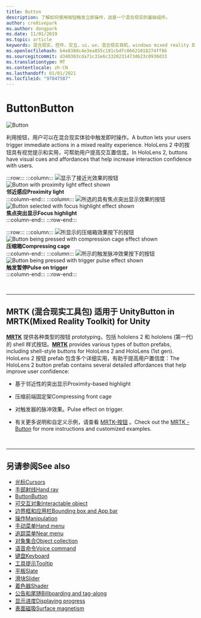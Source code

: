 ```yaml
---
title: Button
description: 了解如何使用按钮触发立即操作，这是一个混合现实的基础组件。
author: cre8ivepark
ms.author: dongpark
ms.date: 11/01/2019
ms.topic: article
keywords: 混合现实，控件，交互，ui，ux，混合现实耳机，windows mixed reality 耳机，虚拟现实耳机，HoloLens，MRTK，混合现实工具包，按钮
ms.openlocfilehash: b4e8388c4e3ea855c191cbdfc06621018274ff86
ms.sourcegitcommit: d340303cda71c31e6c3320231473d623c0930d33
ms.translationtype: MT
ms.contentlocale: zh-CN
ms.lasthandoff: 01/01/2021
ms.locfileid: "97847587"
---
```

# <a name="button"></a><span data-ttu-id="e5ef1-104">Button</span><span class="sxs-lookup"><span data-stu-id="e5ef1-104">Button</span></span>

![Button](images/UX_Hero_Button.jpg)

<span data-ttu-id="e5ef1-106">利用按钮，用户可以在混合现实体验中触发即时操作。</span><span class="sxs-lookup"><span data-stu-id="e5ef1-106">A button lets your users trigger immediate actions in a mixed reality experience.</span></span> <span data-ttu-id="e5ef1-107">HoloLens 2 中的按钮具有视觉提示和实用，可帮助用户提高交互置信度。</span><span class="sxs-lookup"><span data-stu-id="e5ef1-107">In HoloLens 2, buttons have visual cues and affordances that help increase interaction confidence with users.</span></span> 

:::row:::
    :::column:::
       <span data-ttu-id="e5ef1-108">![显示了接近光效果的按钮](images/UX_Button_Affordance_ProximityLight.jpg)</span><span class="sxs-lookup"><span data-stu-id="e5ef1-108">![Button with proximity light effect shown](images/UX_Button_Affordance_ProximityLight.jpg)</span></span><br>
       <span data-ttu-id="e5ef1-109">**邻近感应**</span><span class="sxs-lookup"><span data-stu-id="e5ef1-109">**Proximity light**</span></span><br>
    :::column-end:::
    :::column:::
       <span data-ttu-id="e5ef1-110">![所选的具有焦点突出显示效果的按钮](images/UX_Button_Affordance_FocusHighlight.jpg)</span><span class="sxs-lookup"><span data-stu-id="e5ef1-110">![Button selected with focus highlight effect shown](images/UX_Button_Affordance_FocusHighlight.jpg)</span></span><br>
        <span data-ttu-id="e5ef1-111">**焦点突出显示**</span><span class="sxs-lookup"><span data-stu-id="e5ef1-111">**Focus highlight**</span></span><br>
    :::column-end:::
:::row-end:::

:::row:::
    :::column:::
       <span data-ttu-id="e5ef1-112">![所显示的压缩箱效果按下的按钮](images/UX_Button_Affordance_Compression.jpg)</span><span class="sxs-lookup"><span data-stu-id="e5ef1-112">![Button being pressed with compression cage effect shown](images/UX_Button_Affordance_Compression.jpg)</span></span><br>
       <span data-ttu-id="e5ef1-113">**压缩箱**</span><span class="sxs-lookup"><span data-stu-id="e5ef1-113">**Compressing cage**</span></span><br>
    :::column-end:::
    :::column:::
       <span data-ttu-id="e5ef1-114">![所示的触发脉冲效果按下的按钮](images/UX_Button_Affordance_Pulse.jpg)</span><span class="sxs-lookup"><span data-stu-id="e5ef1-114">![Button being pressed with trigger pulse effect shown](images/UX_Button_Affordance_Pulse.jpg)</span></span><br>
        <span data-ttu-id="e5ef1-115">**触发暂停**</span><span class="sxs-lookup"><span data-stu-id="e5ef1-115">**Pulse on trigger**</span></span><br>
    :::column-end:::
:::row-end:::

<br>

---

## <a name="button-in-mrtkmixed-reality-toolkit-for-unity"></a><span data-ttu-id="e5ef1-116">MRTK (混合现实工具包) 适用于 Unity</span><span class="sxs-lookup"><span data-stu-id="e5ef1-116">Button in MRTK(Mixed Reality Toolkit) for Unity</span></span>
<span data-ttu-id="e5ef1-117">**[MRTK](https://github.com/Microsoft/MixedRealityToolkit-Unity)** 提供各种类型的按钮 prototyping，包括 hololens 2 和 hololens (第一代) 的 shell 样式按钮。</span><span class="sxs-lookup"><span data-stu-id="e5ef1-117">**[MRTK](https://github.com/Microsoft/MixedRealityToolkit-Unity)** provides various types of button prefabs, including shell-style buttons for HoloLens 2 and HoloLens (1st gen).</span></span> <span data-ttu-id="e5ef1-118">HoloLens 2 按钮 prefab 包含多个详细实用，有助于提高用户置信度：</span><span class="sxs-lookup"><span data-stu-id="e5ef1-118">The HoloLens 2 button prefab contains several detailed affordances that help improve user confidence:</span></span>

* <span data-ttu-id="e5ef1-119">基于邻近性的突出显示</span><span class="sxs-lookup"><span data-stu-id="e5ef1-119">Proximity-based highlight</span></span>
* <span data-ttu-id="e5ef1-120">压缩前端固定架</span><span class="sxs-lookup"><span data-stu-id="e5ef1-120">Compressing front cage</span></span>
* <span data-ttu-id="e5ef1-121">对触发器的脉冲效果。</span><span class="sxs-lookup"><span data-stu-id="e5ef1-121">Pulse effect on trigger.</span></span>

* <span data-ttu-id="e5ef1-122">有关更多说明和自定义示例，请查看 [MRTK-按钮](https://microsoft.github.io/MixedRealityToolkit-Unity/Documentation/README_Button.html) 。</span><span class="sxs-lookup"><span data-stu-id="e5ef1-122">Check out the [MRTK - Button](https://microsoft.github.io/MixedRealityToolkit-Unity/Documentation/README_Button.html) for more instructions and customized examples.</span></span>

<br>

---

## <a name="see-also"></a><span data-ttu-id="e5ef1-123">另请参阅</span><span class="sxs-lookup"><span data-stu-id="e5ef1-123">See also</span></span>

* [<span data-ttu-id="e5ef1-124">光标</span><span class="sxs-lookup"><span data-stu-id="e5ef1-124">Cursors</span></span>](cursors.md)
* [<span data-ttu-id="e5ef1-125">手部射线</span><span class="sxs-lookup"><span data-stu-id="e5ef1-125">Hand ray</span></span>](point-and-commit.md)
* [<span data-ttu-id="e5ef1-126">Button</span><span class="sxs-lookup"><span data-stu-id="e5ef1-126">Button</span></span>](button.md)
* [<span data-ttu-id="e5ef1-127">可交互对象</span><span class="sxs-lookup"><span data-stu-id="e5ef1-127">Interactable object</span></span>](interactable-object.md)
* [<span data-ttu-id="e5ef1-128">边界框和应用栏</span><span class="sxs-lookup"><span data-stu-id="e5ef1-128">Bounding box and App bar</span></span>](app-bar-and-bounding-box.md)
* [<span data-ttu-id="e5ef1-129">操作</span><span class="sxs-lookup"><span data-stu-id="e5ef1-129">Manipulation</span></span>](direct-manipulation.md)
* [<span data-ttu-id="e5ef1-130">手动菜单</span><span class="sxs-lookup"><span data-stu-id="e5ef1-130">Hand menu</span></span>](hand-menu.md)
* [<span data-ttu-id="e5ef1-131">追踪菜单</span><span class="sxs-lookup"><span data-stu-id="e5ef1-131">Near menu</span></span>](near-menu.md)
* [<span data-ttu-id="e5ef1-132">对象集合</span><span class="sxs-lookup"><span data-stu-id="e5ef1-132">Object collection</span></span>](object-collection.md)
* [<span data-ttu-id="e5ef1-133">语音命令</span><span class="sxs-lookup"><span data-stu-id="e5ef1-133">Voice command</span></span>](voice-input.md)
* [<span data-ttu-id="e5ef1-134">键盘</span><span class="sxs-lookup"><span data-stu-id="e5ef1-134">Keyboard</span></span>](keyboard.md)
* [<span data-ttu-id="e5ef1-135">工具提示</span><span class="sxs-lookup"><span data-stu-id="e5ef1-135">Tooltip</span></span>](tooltip.md)
* [<span data-ttu-id="e5ef1-136">平板</span><span class="sxs-lookup"><span data-stu-id="e5ef1-136">Slate</span></span>](slate.md)
* [<span data-ttu-id="e5ef1-137">滑块</span><span class="sxs-lookup"><span data-stu-id="e5ef1-137">Slider</span></span>](slider.md)
* [<span data-ttu-id="e5ef1-138">着色器</span><span class="sxs-lookup"><span data-stu-id="e5ef1-138">Shader</span></span>](shader.md)
* [<span data-ttu-id="e5ef1-139">公告和尾随</span><span class="sxs-lookup"><span data-stu-id="e5ef1-139">Billboarding and tag-along</span></span>](billboarding-and-tag-along.md)
* [<span data-ttu-id="e5ef1-140">显示进度</span><span class="sxs-lookup"><span data-stu-id="e5ef1-140">Displaying progress</span></span>](progress.md)
* [<span data-ttu-id="e5ef1-141">表面磁吸</span><span class="sxs-lookup"><span data-stu-id="e5ef1-141">Surface magnetism</span></span>](surface-magnetism.md)
